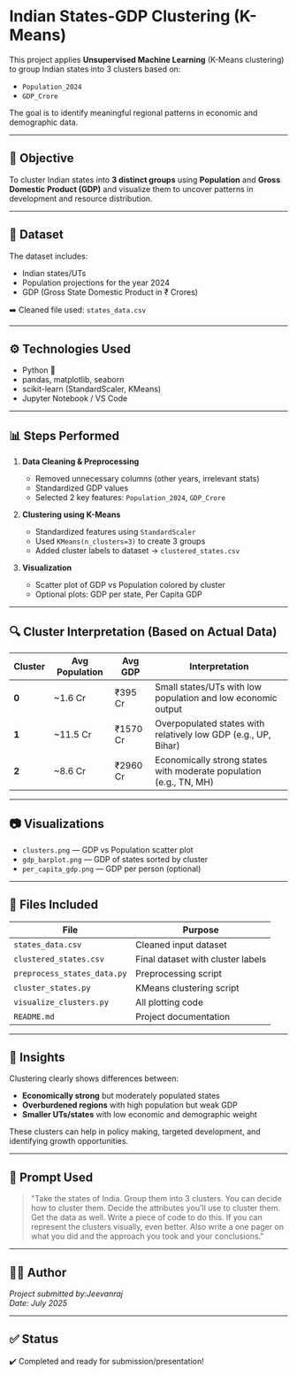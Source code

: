 # Indian States-GDP Clustering (K-Means)

This project applies **Unsupervised Machine Learning** (K-Means clustering) to group Indian states into 3 clusters based on:
- `Population_2024`
- `GDP_Crore`

The goal is to identify meaningful regional patterns in economic and demographic data.

---

## 🧠 Objective

To cluster Indian states into **3 distinct groups** using **Population** and **Gross Domestic Product (GDP)** and visualize them to uncover patterns in development and resource distribution.

---

## 📁 Dataset

The dataset includes:
- Indian states/UTs
- Population projections for the year 2024
- GDP (Gross State Domestic Product in ₹ Crores)

➡️ Cleaned file used: `states_data.csv`

---

## ⚙️ Technologies Used

- Python 🐍
- pandas, matplotlib, seaborn
- scikit-learn (StandardScaler, KMeans)
- Jupyter Notebook / VS Code

---

## 📊 Steps Performed

1. **Data Cleaning & Preprocessing**
   - Removed unnecessary columns (other years, irrelevant stats)
   - Standardized GDP values
   - Selected 2 key features: `Population_2024`, `GDP_Crore`

2. **Clustering using K-Means**
   - Standardized features using `StandardScaler`
   - Used `KMeans(n_clusters=3)` to create 3 groups
   - Added cluster labels to dataset → `clustered_states.csv`

3. **Visualization**
   - Scatter plot of GDP vs Population colored by cluster
   - Optional plots: GDP per state, Per Capita GDP

---

## 🔍 Cluster Interpretation (Based on Actual Data)

| Cluster | Avg Population | Avg GDP      | Interpretation                                                  |
|---------|----------------|--------------|------------------------------------------------------------------|
| **0**   | ~1.6 Cr         | ₹395 Cr      | Small states/UTs with low population and low economic output     |
| **1**   | ~11.5 Cr        | ₹1570 Cr     | Overpopulated states with relatively low GDP (e.g., UP, Bihar)   |
| **2**   | ~8.6 Cr         | ₹2960 Cr     | Economically strong states with moderate population (e.g., TN, MH) |

---

## 📷 Visualizations

- `clusters.png` — GDP vs Population scatter plot
- `gdp_barplot.png` — GDP of states sorted by cluster
- `per_capita_gdp.png` — GDP per person (optional)

---

## 📁 Files Included

| File                        | Purpose                                    |
|-----------------------------|--------------------------------------------|
| `states_data.csv`           | Cleaned input dataset                      |
| `clustered_states.csv`      | Final dataset with cluster labels          |
| `preprocess_states_data.py` | Preprocessing script                       |
| `cluster_states.py`         | KMeans clustering script                   |
| `visualize_clusters.py`     | All plotting code                          |
| `README.md`                 | Project documentation                      |

---

## 🧠 Insights

Clustering clearly shows differences between:
- **Economically strong** but moderately populated states
- **Overburdened regions** with high population but weak GDP
- **Smaller UTs/states** with low economic and demographic weight

These clusters can help in policy making, targeted development, and identifying growth opportunities.

---

## 🤖 Prompt Used

> "Take the states of India. Group them into 3 clusters. You can decide how to cluster them. Decide the attributes you'll use to cluster them. Get the data as well. Write a piece of code to do this. If you can represent the clusters visually, even better. Also write a one pager on what you did and the approach you took and your conclusions."

---

## 👨‍💻 Author

*Project submitted by:Jeevanraj*  
*Date: July 2025*

---

## ✅ Status

✔️ Completed and ready for submission/presentation!

